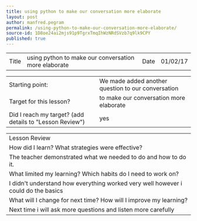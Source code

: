 ```yaml
---
title: using python to make our conversation more elaborate
layout: post
author: manfred.pegram
permalink: /using-python-to-make-our-conversation-more-elaborate/
source-id: 1D8oe24ai2mjs91p9TgrxTmqIhWzNRdSVzb7q9lk9CPY
published: true
---
```

<table>
  <tr>
    <td>Title</td>
    <td>using python to make our conversation more elaborate</td>
    <td>Date</td>
    <td>01/02/17</td>
  </tr>
</table>


<table>
  <tr>
    <td>Starting point:</td>
    <td>We made added another question to our conversation</td>
  </tr>
  <tr>
    <td>Target for this lesson?</td>
    <td>to make our conversation more elaborate</td>
  </tr>
  <tr>
    <td>Did I reach my target? 
(add details to "Lesson Review")</td>
    <td>yes</td>
  </tr>
</table>


<table>
  <tr>
    <td>Lesson Review</td>
  </tr>
  <tr>
    <td>How did I learn? What strategies were effective? </td>
  </tr>
  <tr>
    <td>The teacher demonstrated what we needed to do and how to do it.</td>
  </tr>
  <tr>
    <td>What limited my learning? Which habits do I need to work on? </td>
  </tr>
  <tr>
    <td>I didn't understand how everything worked very well however i could do the basics</td>
  </tr>
  <tr>
    <td>What will I change for next time? How will I improve my learning?</td>
  </tr>
  <tr>
    <td>Next time i will ask more questions and listen more carefully</td>
  </tr>
</table>



